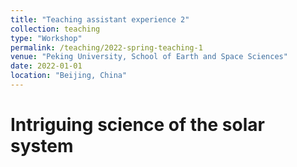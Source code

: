 ```yaml
---
title: "Teaching assistant experience 2"
collection: teaching
type: "Workshop"
permalink: /teaching/2022-spring-teaching-1
venue: "Peking University, School of Earth and Space Sciences"
date: 2022-01-01
location: "Beijing, China"
---
```


Intriguing science of the solar system
===

